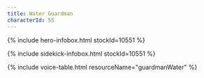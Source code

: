 ```yaml
---
title: Water Guardman
characterId: 55
---
```


{% include hero-infobox.html stockId=10551 %}

{% include sidekick-infobox.html stockId=10551  %}

{% include voice-table.html resourceName="guardmanWater"
%}
